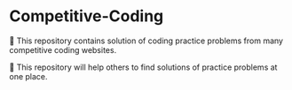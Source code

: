 # Competitive-Coding

:green_book: This repository contains solution of coding practice problems from many competitive coding websites.

:orange_book: This repository will help others to find solutions of practice problems at one place.
